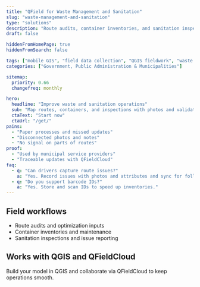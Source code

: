 ```yaml
---
title: "QField for Waste Management and Sanitation"
slug: "waste-management-and-sanitation"
type: "solutions"
description: "Route audits, container inventories, and sanitation inspections with offline mobile GIS."
draft: false

hiddenFromHomePage: true
hiddenFromSearch: false

tags: ["mobile GIS", "field data collection", "QGIS fieldwork", "waste management", "sanitation", "route audit"]
categories: ["Government, Public Administration & Municipalities"]

sitemap:
  priority: 0.66
  changefreq: monthly

hero:
  headline: "Improve waste and sanitation operations"
  sub: "Map routes, containers, and inspections with photos and validated forms."
  ctaText: "Start now"
  ctaUrl: "/get/"
pains:
  - "Paper processes and missed updates"
  - "Disconnected photos and notes"
  - "No signal on parts of routes"
proof:
  - "Used by municipal service providers"
  - "Traceable updates with QFieldCloud"
faq:
  - q: "Can drivers capture route issues?"
    a: "Yes. Record issues with photos and attributes and sync for follow-up."
  - q: "Do you support barcode IDs?"
    a: "Yes. Store and scan IDs to speed up inventories."
---
```


## Field workflows
- Route audits and optimization inputs  
- Container inventories and maintenance  
- Sanitation inspections and issue reporting

## Works with QGIS and QFieldCloud
Build your model in QGIS and collaborate via QFieldCloud to keep operations smooth.

